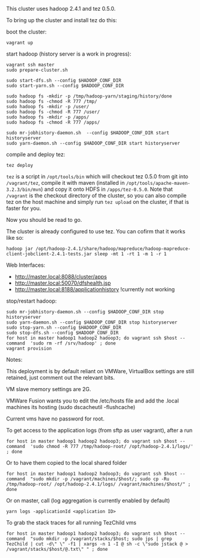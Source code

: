 This cluster uses hadoop 2.4.1 and tez 0.5.0.

To bring up the cluster and install tez do this:

boot the cluster:

    vagrant up

start hadoop (history server is a work in progress):

    vagrant ssh master
	sudo prepare-cluster.sh

	sudo start-dfs.sh --config $HADOOP_CONF_DIR
	sudo start-yarn.sh --config $HADOOP_CONF_DIR

	sudo hadoop fs -mkdir -p /tmp/hadoop-yarn/staging/history/done
	sudo hadoop fs -chmod -R 777 /tmp/
	sudo hadoop fs -mkdir -p /user/
	sudo hadoop fs -chmod -R 777 /user/
	sudo hadoop fs -mkdir -p /apps/
	sudo hadoop fs -chmod -R 777 /apps/

	sudo mr-jobhistory-daemon.sh  --config $HADOOP_CONF_DIR start historyserver
	sudo yarn-daemon.sh --config $HADOOP_CONF_DIR start historyserver

compile and deploy tez:

    tez deploy

`tez` is a script in `/opt/tools/bin` which will checkout tez 0.5.0 from git into `/vagrant/tez`, compile it with maven
(installed in `/opt/tools/apache-maven-3.2.3/bin/mvn`) and copy it onto HDFS in `/apps/tez-0.5.0`. Note that `/vagrant`
is the checkout directory of the cluster, so you can also compile tez on the host machine and simply run `tez upload` on
the cluster, if that is faster for you.

Now you should be read to go.

The cluster is already configured to use tez. You can cofirm that it works like so:

    hadoop jar /opt/hadoop-2.4.1/share/hadoop/mapreduce/hadoop-mapreduce-client-jobclient-2.4.1-tests.jar sleep -mt 1 -rt 1 -m 1 -r 1

Web Interfaces:

* http://master.local:8088/cluster/apps
* http://master.local:50070/dfshealth.jsp
* http://master.local:8188/applicationhistory !currently not working

stop/restart hadoop:

	sudo mr-jobhistory-daemon.sh --config $HADOOP_CONF_DIR stop historyserver
	sudo yarn-daemon.sh --config $HADOOP_CONF_DIR stop historyserver
	sudo stop-yarn.sh --config $HADOOP_CONF_DIR
	sudo stop-dfs.sh --config $HADOOP_CONF_DIR
	for host in master hadoop1 hadoop2 hadoop3; do vagrant ssh $host --command  'sudo rm -rf /srv/hadoop' ; done
	vagrant provision
	
Notes:

This deployment is by default reliant on VMWare, VirtualBox settings are still retained, just comment out the relevant bits.

VM slave memory settings are 2G.

VMWare Fusion wants you to edit the /etc/hosts file and add the .local machines its hosting (sudo dscacheutil -flushcache)

Current vms have no password for root.

To get access to the application logs (from sftp as user vagrant), after a run

	for host in master hadoop1 hadoop2 hadoop3; do vagrant ssh $host --command  'sudo chmod -R 777 /tmp/hadoop-root/ /opt/hadoop-2.4.1/logs/' ; done

Or to have them copied to the local shared folder

	for host in master hadoop1 hadoop2 hadoop3; do vagrant ssh $host --command  "sudo mkdir -p /vagrant/machines/$host/; sudo cp -Ru /tmp/hadoop-root/ /opt/hadoop-2.4.1/logs/ /vagrant/machines/$host/" ; done

Or on master, call (log aggregation is currently enabled by default)
	
	yarn logs -applicationId <application ID>

To grab the stack traces for all running TezChild vms

	for host in master hadoop1 hadoop2 hadoop3; do vagrant ssh $host --command  "sudo mkdir -p /vagrant/stacks/$host; sudo jps | grep TezChild | cut -d\" \" -f1 | xargs -n 1 -I @ sh -c \"sudo jstack @ > /vagrant/stacks/$host/@.txt\" " ; done

